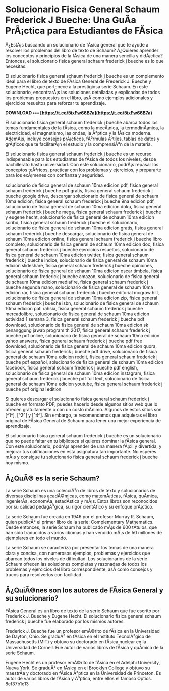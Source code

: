 
 
# Solucionario Fisica General Schaum Frederick J Bueche: Una GuÃ­a PrÃ¡ctica para Estudiantes de FÃ­sica
  
Â¿EstÃ¡s buscando un solucionario de fÃ­sica general que te ayude a resolver los problemas del libro de texto de Schaum? Â¿Quieres aprender los conceptos y principios de la fÃ­sica de una manera sencilla y didÃ¡ctica? Entonces, el solucionario fisica general schaum frederick j bueche es lo que necesitas.
  
El solucionario fisica general schaum frederick j bueche es un complemento ideal para el libro de texto de FÃ­sica General de Frederick J. Bueche y Eugene Hecht, que pertenece a la prestigiosa serie Schaum. En este solucionario, encontrarÃ¡s las soluciones detalladas y explicadas de todos los problemas propuestos en el libro, asÃ­ como ejemplos adicionales y ejercicios resueltos para reforzar tu aprendizaje.
 
**DOWNLOAD ••• [https://t.co/5ixFw66B7a](https://t.co/5ixFw66B7a)**


  
El solucionario fisica general schaum frederick j bueche abarca todos los temas fundamentales de la fÃ­sica, como la mecÃ¡nica, la termodinÃ¡mica, la electricidad, el magnetismo, las ondas, la Ã³ptica y la fÃ­sica moderna. AdemÃ¡s, incluye consejos prÃ¡cticos, fÃ³rmulas Ãºtiles, tablas de datos y grÃ¡ficos que te facilitarÃ¡n el estudio y la comprensiÃ³n de la materia.
  
El solucionario fisica general schaum frederick j bueche es un recurso indispensable para los estudiantes de fÃ­sica de todos los niveles, desde bachillerato hasta universidad. Con este solucionario, podrÃ¡s repasar los conceptos teÃ³ricos, practicar con los problemas y ejercicios, y prepararte para los exÃ¡menes con confianza y seguridad.
 
solucionario de fisica general de schaum 10ma edicion pdf,  fisica general schaum frederick j bueche pdf gratis,  fisica general schaum frederick j bueche google drive,  descargar solucionario de fisica general de schaum 10ma edicion,  fisica general schaum frederick j bueche 9na edicion pdf,  solucionario de fisica general de schaum 10ma edicion doku,  fisica general schaum frederick j bueche mega,  fisica general schaum frederick j bueche y eugene hecht,  solucionario de fisica general de schaum 10ma edicion scribd,  fisica general schaum frederick j bueche el solucionario,  solucionario de fisica general de schaum 10ma edicion gratis,  fisica general schaum frederick j bueche descargar,  solucionario de fisica general de schaum 10ma edicion online,  fisica general schaum frederick j bueche libro completo,  solucionario de fisica general de schaum 10ma edicion doc,  fisica general schaum frederick j bueche ejercicios resueltos,  solucionario de fisica general de schaum 10ma edicion twitter,  fisica general schaum frederick j bueche indice,  solucionario de fisica general de schaum 10ma edicion slideshare,  fisica general schaum frederick j bueche opiniones,  solucionario de fisica general de schaum 10ma edicion oscar timbela,  fisica general schaum frederick j bueche amazon,  solucionario de fisica general de schaum 10ma edicion mediafire,  fisica general schaum frederick j bueche segunda mano,  solucionario de fisica general de schaum 10ma edicion rar,  fisica general schaum frederick j bueche editorial mcgraw hill,  solucionario de fisica general de schaum 10ma edicion zip,  fisica general schaum frederick j bueche isbn,  solucionario de fisica general de schaum 10ma edicion pati rahsia,  fisica general schaum frederick j bueche mercadolibre,  solucionario de fisica general de schaum 10ma edicion actividad 1 semana 3,  fisica general schaum frederick j bueche pdf download,  solucionario de fisica general de schaum 10ma edicion sk penanggung jawab program th 2017,  fisica general schaum frederick j bueche pdf online,  solucionario de fisica general de schaum 10ma edicion yahoo answers,  fisica general schaum frederick j bueche pdf free download,  solucionario de fisica general de schaum 10ma edicion quora,  fisica general schaum frederick j bueche pdf drive,  solucionario de fisica general de schaum 10ma edicion reddit,  fisica general schaum frederick j bueche pdf español,  solucionario de fisica general de schaum 10ma edicion facebook,  fisica general schaum frederick j bueche pdf english,  solucionario de fisica general de schaum 10ma edicion instagram,  fisica general schaum frederick j bueche pdf full text,  solucionario de fisica general de schaum 10ma edicion youtube,  fisica general schaum frederick j bueche pdf original edition
  
Si quieres descargar el solucionario fisica general schaum frederick j bueche en formato PDF, puedes hacerlo desde algunos sitios web que lo ofrecen gratuitamente o con un costo mÃ­nimo. Algunos de estos sitios son [^1^], [^2^] y [^4^]. Sin embargo, te recomendamos que adquieras el libro original de FÃ­sica General de Schaum para tener una mejor experiencia de aprendizaje.
  
El solucionario fisica general schaum frederick j bueche es un solucionario que no puede faltar en tu biblioteca si quieres dominar la fÃ­sica general. Con este solucionario, podrÃ¡s aprender de una manera fÃ¡cil y divertida, y mejorar tus calificaciones en esta asignatura tan importante. No esperes mÃ¡s y consigue tu solucionario fisica general schaum frederick j bueche hoy mismo.
  
## Â¿QuÃ© es la serie Schaum?
  
La serie Schaum es una colecciÃ³n de libros de texto y solucionarios de diversas disciplinas acadÃ©micas, como matemÃ¡ticas, fÃ­sica, quÃ­mica, ingenierÃ­a, economÃ­a, estadÃ­stica y mÃ¡s. Estos libros son reconocidos por su calidad pedagÃ³gica, su rigor cientÃ­fico y su enfoque prÃ¡ctico.
  
La serie Schaum fue creada en 1946 por el profesor Murray R. Schaum, quien publicÃ³ el primer libro de la serie: Complementary Mathematics. Desde entonces, la serie Schaum ha publicado mÃ¡s de 600 tÃ­tulos, que han sido traducidos a varios idiomas y han vendido mÃ¡s de 50 millones de ejemplares en todo el mundo.
  
La serie Schaum se caracteriza por presentar los temas de una manera clara y concisa, con numerosos ejemplos, problemas y ejercicios que abarcan todos los niveles de dificultad. Los solucionarios de la serie Schaum ofrecen las soluciones completas y razonadas de todos los problemas y ejercicios del libro correspondiente, asÃ­ como consejos y trucos para resolverlos con facilidad.
  
## Â¿QuiÃ©nes son los autores de FÃ­sica General y su solucionario?
  
FÃ­sica General es un libro de texto de la serie Schaum que fue escrito por Frederick J. Bueche y Eugene Hecht. El solucionario fisica general schaum frederick j bueche fue elaborado por los mismos autores.
  
Frederick J. Bueche fue un profesor emÃ©rito de fÃ­sica en la Universidad de Dayton, Ohio. Se graduÃ³ en fÃ­sica en el Instituto TecnolÃ³gico de Massachusetts (MIT) y obtuvo su doctorado en fÃ­sica nuclear en la Universidad de Cornell. Fue autor de varios libros de fÃ­sica y quÃ­mica de la serie Schaum.
  
Eugene Hecht es un profesor emÃ©rito de fÃ­sica en el Adelphi University, Nueva York. Se graduÃ³ en fÃ­sica en el Brooklyn College y obtuvo su maestrÃ­a y doctorado en fÃ­sica Ã³ptica en la Universidad de Princeton. Es autor de varios libros de fÃ­sica y Ã³ptica, entre ellos el famoso Optics.
 8cf37b1e13
 
